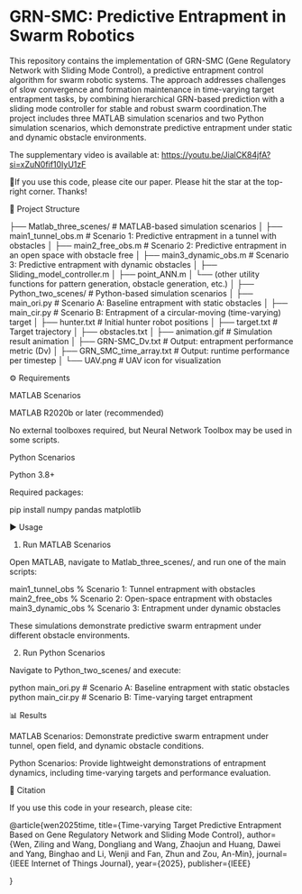 # GRN-SMC: Predictive Entrapment in Swarm Robotics

This repository contains the implementation of GRN-SMC (Gene Regulatory Network with Sliding Mode Control), a predictive entrapment control algorithm for swarm robotic systems.
The approach addresses challenges of slow convergence and formation maintenance in time-varying target entrapment tasks, by combining hierarchical GRN-based prediction with a sliding mode controller for stable and robust swarm coordination.The project includes three MATLAB simulation scenarios and two Python simulation scenarios, which demonstrate predictive entrapment under static and dynamic obstacle environments.

The supplementary video is available at: https://youtu.be/JialCK84jfA?si=xZuN0fif10IyU1zF

🌈If you use this code, please cite our paper. Please hit the star at the top-right corner. Thanks!


📂 Project Structure

├── Matlab_three_scenes/        # MATLAB-based simulation scenarios
│   ├── main1_tunnel_obs.m       # Scenario 1: Predictive entrapment in a tunnel with obstacles
│   ├── main2_free_obs.m         # Scenario 2: Predictive entrapment in an open space with obstacle free
│   ├── main3_dynamic_obs.m      # Scenario 3: Predictive entrapment with dynamic obstacles
│   ├── Sliding_model_controller.m
│   ├── point_ANN.m
│   └── (other utility functions for pattern generation, obstacle generation, etc.)
│
├── Python_two_scenes/          # Python-based simulation scenarios
│   ├── main_ori.py             # Scenario A: Baseline entrapment with static obstacles
│   ├── main_cir.py             # Scenario B: Entrapment of a circular-moving (time-varying) target
│   ├── hunter.txt              # Initial hunter robot positions
│   ├── target.txt              # Target trajectory
│   ├── obstacles.txt
│   ├── animation.gif           # Simulation result animation
│   ├── GRN-SMC_Dv.txt          # Output: entrapment performance metric (Dv)
│   ├── GRN_SMC_time_array.txt  # Output: runtime performance per timestep
│   └── UAV.png                 # UAV icon for visualization

⚙️ Requirements

MATLAB Scenarios

MATLAB R2020b or later (recommended)

No external toolboxes required, but Neural Network Toolbox may be used in some scripts.

Python Scenarios

Python 3.8+

Required packages:

pip install numpy pandas matplotlib

▶️ Usage

1. Run MATLAB Scenarios

Open MATLAB, navigate to Matlab_three_scenes/, and run one of the main scripts:

main1_tunnel_obs    % Scenario 1: Tunnel entrapment with obstacles
main2_free_obs      % Scenario 2: Open-space entrapment with obstacles
main3_dynamic_obs   % Scenario 3: Entrapment under dynamic obstacles


These simulations demonstrate predictive swarm entrapment under different obstacle environments.

2. Run Python Scenarios

Navigate to Python_two_scenes/ and execute:

python main_ori.py   # Scenario A: Baseline entrapment with static obstacles
python main_cir.py   # Scenario B: Time-varying target entrapment

📊 Results

MATLAB Scenarios:
Demonstrate predictive swarm entrapment under tunnel, open field, and dynamic obstacle conditions.

Python Scenarios:
Provide lightweight demonstrations of entrapment dynamics, including time-varying targets and performance evaluation.

📌 Citation

If you use this code in your research, please cite:

@article{wen2025time,
  title={Time-varying Target Predictive Entrapment Based on Gene Regulatory Network and Sliding Mode Control},
  author={Wen, Ziling and Wang, Dongliang and Wang, Zhaojun and Huang, Dawei and Yang, Binghao and Li, Wenji and Fan, Zhun and Zou, An-Min},
  journal={IEEE Internet of Things Journal},
  year={2025},
  publisher={IEEE}

}

